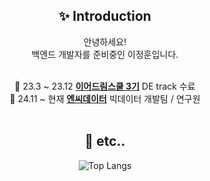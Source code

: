 <div align="center">

## :sparkles: Introduction

안녕하세요! <br>
백엔드 개발자를 준비중인 이정훈입니다. <br>
<br>

:seedling: 23.3 ~ 23.12 <ins>**이어드림스쿨 3기**</ins> DE track 수료 <br>
:notebook: 24.11 ~ 현재 <ins>**엔씨데이터**</ins> 빅데이터 개발팀 / 연구원 <br>
<br>

## :hatched_chick: etc..
![Top Langs](https://github-readme-stats.vercel.app/api/top-langs/?username=je0nh&layout=compact)







